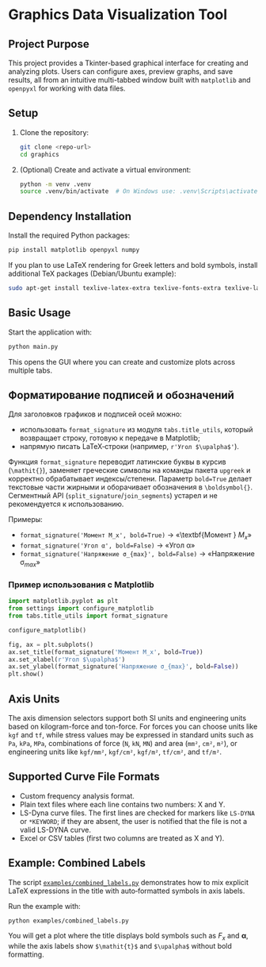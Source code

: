 # Graphics Data Visualization Tool

## Project Purpose
This project provides a Tkinter-based graphical interface for creating and analyzing plots. Users can configure axes, preview graphs, and save results, all from an intuitive multi-tabbed window built with `matplotlib` and `openpyxl` for working with data files.

## Setup
1. Clone the repository:
   ```bash
   git clone <repo-url>
   cd graphics
   ```
2. (Optional) Create and activate a virtual environment:
   ```bash
   python -m venv .venv
   source .venv/bin/activate  # On Windows use: .venv\Scripts\activate
   ```

## Dependency Installation
Install the required Python packages:
```bash
pip install matplotlib openpyxl numpy
```

If you plan to use LaTeX rendering for Greek letters and bold symbols,
install additional TeX packages (Debian/Ubuntu example):

```bash
sudo apt-get install texlive-latex-extra texlive-fonts-extra texlive-lang-cyrillic
```

## Basic Usage
Start the application with:
```bash
python main.py
```
This opens the GUI where you can create and customize plots across multiple tabs.

## Форматирование подписей и обозначений

Для заголовков графиков и подписей осей можно:

- использовать `format_signature` из модуля `tabs.title_utils`, который
  возвращает строку, готовую к передаче в Matplotlib;
- напрямую писать LaTeX‑строки (например, `r'Угол $\upalpha$'`).

Функция `format_signature` переводит латинские буквы в курсив
(`\mathit{}`), заменяет греческие символы на команды пакета `upgreek` и
корректно обрабатывает индексы/степени. Параметр `bold=True` делает
текстовые части жирными и оборачивает обозначения в `\boldsymbol{}`.
Сегментный API (`split_signature`/`join_segments`) устарел и не
рекомендуется к использованию.

Примеры:

- `format_signature('Момент M_x', bold=True)` → «\textbf{Момент }
  $\boldsymbol{\mathit{M}_{\mathit{x}}}$»
- `format_signature('Угол α', bold=False)` → «Угол $\upalpha$»
- `format_signature('Напряжение σ_{max}', bold=False)` →
  «Напряжение $\upsigma_{\mathit{max}}$»

### Пример использования с Matplotlib

```python
import matplotlib.pyplot as plt
from settings import configure_matplotlib
from tabs.title_utils import format_signature

configure_matplotlib()

fig, ax = plt.subplots()
ax.set_title(format_signature('Момент M_x', bold=True))
ax.set_xlabel(r'Угол $\upalpha$')
ax.set_ylabel(format_signature('Напряжение σ_{max}', bold=False))
plt.show()
```

## Axis Units
The axis dimension selectors support both SI units and engineering units based on kilogram-force and ton-force. For forces you can choose units like `kgf` and `tf`, while stress values may be expressed in standard units such as `Pa`, `kPa`, `MPa`, combinations of force (`N`, `kN`, `MN`) and area (`mm²`, `cm²`, `m²`), or engineering units like `kgf/mm²`, `kgf/cm²`, `kgf/m²`, `tf/cm²`, and `tf/m²`.

## Supported Curve File Formats
- Custom frequency analysis format.
- Plain text files where each line contains two numbers: X and Y.
- LS-Dyna curve files. The first lines are checked for markers like
  `LS-DYNA` or `*KEYWORD`; if they are absent, the user is notified that
  the file is not a valid LS-DYNA curve.
- Excel or CSV tables (first two columns are treated as X and Y).

## Example: Combined Labels

The script [`examples/combined_labels.py`](examples/combined_labels.py) demonstrates how to mix explicit LaTeX expressions in the title with auto‑formatted symbols in axis labels.

Run the example with:

```bash
python examples/combined_labels.py
```

You will get a plot where the title displays bold symbols such as $\boldsymbol{\mathit{F}_{\mathit{x}}}$ and $\boldsymbol{\upalpha}$, while the axis labels show `$\mathit{t}$` and `$\upalpha$` without bold formatting.
